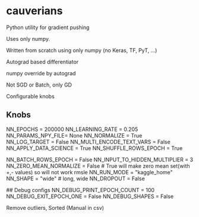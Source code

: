 # cauverians
Python utility for gradient pushing

Uses only numpy.

Written from scratch using only numpy (no Keras, TF, PyT, …)

Autograd based differentiator

numpy override by autograd

Not SGD or Batch, only GD

Configurable knobs

## Knobs

NN_EPOCHS = 200000
NN_LEARNING_RATE = 0.205
NN_PARAMS_NPY_FILE= None
NN_NORMALIZE = True
NN_LOG_TARGET = False
NN_MULTI_ENCODE_TEXT_VARS = False
NN_APPLY_DATA_SCIENCE = True
NN_SHUFFLE_ROWS_EPOCH = True

NN_BATCH_ROWS_EPOCH = False
NN_INPUT_TO_HIDDEN_MULTIPLIER = 3
NN_ZERO_MEAN_NORMALIZE = False # True will make zero mean set(with +,- values) so will not work rmsle
NN_RUN_MODE = "kaggle_home"
NN_SHAPE = "wide" # long, wide
NN_DROPOUT = False

## Debug configs
NN_DEBUG_PRINT_EPOCH_COUNT = 100
NN_DEBUG_EXIT_EPOCH_ONE = False
NN_DEBUG_SHAPES = False

Remove outliers, Sorted (Manual in csv)
